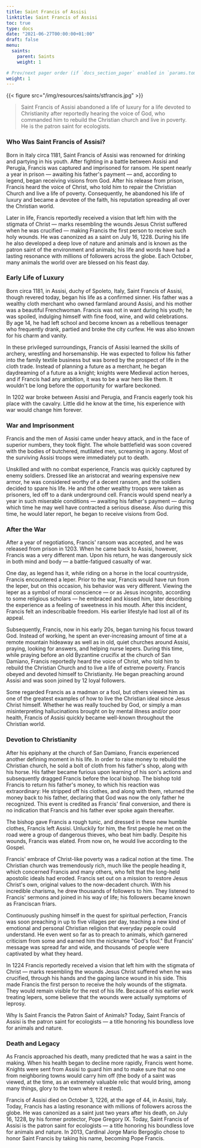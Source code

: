 ```yaml
---
title: Saint Francis of Assisi
linktitle: Saint Francis of Assisi
toc: true
type: docs
date: "2021-06-27T00:00:00+01:00"
draft: false
menu:
  saints:
    parent: Saints
    weight: 1

# Prev/next pager order (if `docs_section_pager` enabled in `params.toml`)
weight: 1
---
```


{{< figure src="/img/resources/saints/stfrancis.jpg" >}}

> Saint Francis of Assisi abandoned a life of luxury for a life devoted to Christianity after reportedly hearing the voice of God, who commanded him to rebuild the Christian church and live in poverty. He is the patron saint for ecologists.

### Who Was Saint Francis of Assisi?
Born in Italy circa 1181, Saint Francis of Assisi was renowned for drinking and partying in his youth. After fighting in a battle between Assisi and Perugia, Francis was captured and imprisoned for ransom. He spent nearly a year in prison — awaiting his father's payment — and, according to legend, began receiving visions from God. After his release from prison, Francis heard the voice of Christ, who told him to repair the Christian Church and live a life of poverty. Consequently, he abandoned his life of luxury and became a devotee of the faith, his reputation spreading all over the Christian world.

Later in life, Francis reportedly received a vision that left him with the stigmata of Christ — marks resembling the wounds Jesus Christ suffered when he was crucified — making Francis the first person to receive such holy wounds. He was canonized as a saint on July 16, 1228. During his life he also developed a deep love of nature and animals and is known as the patron saint of the environment and animals; his life and words have had a lasting resonance with millions of followers across the globe. Each October, many animals the world over are blessed on his feast day.

### Early Life of Luxury
Born circa 1181, in Assisi, duchy of Spoleto, Italy, Saint Francis of Assisi, though revered today, began his life as a confirmed sinner. His father was a wealthy cloth merchant who owned farmland around Assisi, and his mother was a beautiful Frenchwoman. Francis was not in want during his youth; he was spoiled, indulging himself with fine food, wine, and wild celebrations. By age 14, he had left school and become known as a rebellious teenager who frequently drank, partied and broke the city curfew. He was also known for his charm and vanity.

In these privileged surroundings, Francis of Assisi learned the skills of archery, wrestling and horsemanship. He was expected to follow his father into the family textile business but was bored by the prospect of life in the cloth trade. Instead of planning a future as a merchant, he began daydreaming of a future as a knight; knights were Medieval action heroes, and if Francis had any ambition, it was to be a war hero like them. It wouldn't be long before the opportunity for warfare beckoned.

In 1202 war broke between Assisi and Perugia, and Francis eagerly took his place with the cavalry. Little did he know at the time, his experience with war would change him forever.

### War and Imprisonment
Francis and the men of Assisi came under heavy attack, and in the face of superior numbers, they took flight. The whole battlefield was soon covered with the bodies of butchered, mutilated men, screaming in agony. Most of the surviving Assisi troops were immediately put to death.

Unskilled and with no combat experience, Francis was quickly captured by enemy soldiers. Dressed like an aristocrat and wearing expensive new armor, he was considered worthy of a decent ransom, and the soldiers decided to spare his life. He and the other wealthy troops were taken as prisoners, led off to a dank underground cell. Francis would spend nearly a year in such miserable conditions — awaiting his father's payment — during which time he may well have contracted a serious disease. Also during this time, he would later report, he began to receive visions from God.

### After the War
After a year of negotiations, Francis' ransom was accepted, and he was released from prison in 1203. When he came back to Assisi, however, Francis was a very different man. Upon his return, he was dangerously sick in both mind and body — a battle-fatigued casualty of war.

One day, as legend has it, while riding on a horse in the local countryside, Francis encountered a leper. Prior to the war, Francis would have run from the leper, but on this occasion, his behavior was very different. Viewing the leper as a symbol of moral conscience — or as Jesus incognito, according to some religious scholars — he embraced and kissed him, later describing the experience as a feeling of sweetness in his mouth. After this incident, Francis felt an indescribable freedom. His earlier lifestyle had lost all of its appeal.

Subsequently, Francis, now in his early 20s, began turning his focus toward God. Instead of working, he spent an ever-increasing amount of time at a remote mountain hideaway as well as in old, quiet churches around Assisi, praying, looking for answers, and helping nurse lepers. During this time, while praying before an old Byzantine crucifix at the church of San Damiano, Francis reportedly heard the voice of Christ, who told him to rebuild the Christian Church and to live a life of extreme poverty. Francis obeyed and devoted himself to Christianity. He began preaching around Assisi and was soon joined by 12 loyal followers.

Some regarded Francis as a madman or a fool, but others viewed him as one of the greatest examples of how to live the Christian ideal since Jesus Christ himself. Whether he was really touched by God, or simply a man misinterpreting hallucinations brought on by mental illness and/or poor health, Francis of Assisi quickly became well-known throughout the Christian world.

### Devotion to Christianity
After his epiphany at the church of San Damiano, Francis experienced another defining moment in his life. In order to raise money to rebuild the Christian church, he sold a bolt of cloth from his father's shop, along with his horse. His father became furious upon learning of his son's actions and subsequently dragged Francis before the local bishop. The bishop told Francis to return his father's money, to which his reaction was extraordinary: He stripped off his clothes, and along with them, returned the money back to his father, declaring that God was now the only father he recognized. This event is credited as Francis' final conversion, and there is no indication that Francis and his father ever spoke again thereafter.

The bishop gave Francis a rough tunic, and dressed in these new humble clothes, Francis left Assisi. Unluckily for him, the first people he met on the road were a group of dangerous thieves, who beat him badly. Despite his wounds, Francis was elated. From now on, he would live according to the Gospel.

Francis' embrace of Christ-like poverty was a radical notion at the time. The Christian church was tremendously rich, much like the people heading it, which concerned Francis and many others, who felt that the long-held apostolic ideals had eroded. Francis set out on a mission to restore Jesus Christ's own, original values to the now-decadent church. With his incredible charisma, he drew thousands of followers to him. They listened to Francis' sermons and joined in his way of life; his followers became known as Franciscan friars.

Continuously pushing himself in the quest for spiritual perfection, Francis was soon preaching in up to five villages per day, teaching a new kind of emotional and personal Christian religion that everyday people could understand. He even went so far as to preach to animals, which garnered criticism from some and earned him the nickname "God's fool." But Francis' message was spread far and wide, and thousands of people were captivated by what they heard.

In 1224 Francis reportedly received a vision that left him with the stigmata of Christ — marks resembling the wounds Jesus Christ suffered when he was crucified, through his hands and the gaping lance wound in his side. This made Francis the first person to receive the holy wounds of the stigmata. They would remain visible for the rest of his life. Because of his earlier work treating lepers, some believe that the wounds were actually symptoms of leprosy.

Why Is Saint Francis the Patron Saint of Animals?
Today, Saint Francis of Assisi is the patron saint for ecologists — a title honoring his boundless love for animals and nature.

### Death and Legacy
As Francis approached his death, many predicted that he was a saint in the making. When his health began to decline more rapidly, Francis went home. Knights were sent from Assisi to guard him and to make sure that no one from neighboring towns would carry him off (the body of a saint was viewed, at the time, as an extremely valuable relic that would bring, among many things, glory to the town where it rested).

Francis of Assisi died on October 3, 1226, at the age of 44, in Assisi, Italy. Today, Francis has a lasting resonance with millions of followers across the globe. He was canonized as a saint just two years after his death, on July 16, 1228, by his former protector, Pope Gregory IX. Today, Saint Francis of Assisi is the patron saint for ecologists — a title honoring his boundless love for animals and nature. In 2013, Cardinal Jorge Mario Bergoglio chose to honor Saint Francis by taking his name, becoming Pope Francis.
